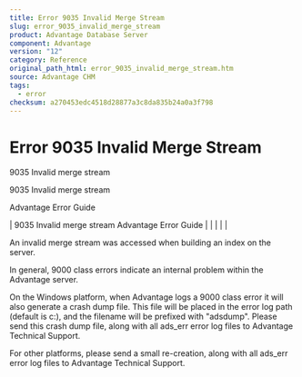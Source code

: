 ```yaml
---
title: Error 9035 Invalid Merge Stream
slug: error_9035_invalid_merge_stream
product: Advantage Database Server
component: Advantage
version: "12"
category: Reference
original_path_html: error_9035_invalid_merge_stream.htm
source: Advantage CHM
tags:
  - error
checksum: a270453edc4518d28877a3c8da835b24a0a3f798
---
```


# Error 9035 Invalid Merge Stream

9035 Invalid merge stream

9035 Invalid merge stream

Advantage Error Guide

| 9035 Invalid merge stream  Advantage Error Guide |  |  |  |  |

An invalid merge stream was accessed when building an index on the server.

In general, 9000 class errors indicate an internal problem within the Advantage server.

On the Windows platform, when Advantage logs a 9000 class error it will also generate a crash dump file. This file will be placed in the error log path (default is c:\), and the filename will be prefixed with "adsdump". Please send this crash dump file, along with all ads\_err error log files to Advantage Technical Support.

For other platforms, please send a small re-creation, along with all ads\_err error log files to Advantage Technical Support.
